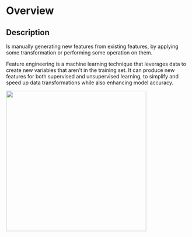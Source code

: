 # Overview

## Description

Is manually generating new features from existing features, by applying some transformation or performing some operation on them.

Feature engineering is a machine learning technique that leverages data to create new variables that aren't in the training set. It can produce new features for both supervised and unsupervised learning, to simplify and speed up data transformations while also enhancing model accuracy.

<img src="image1.png" style="width:4.00417in" />
